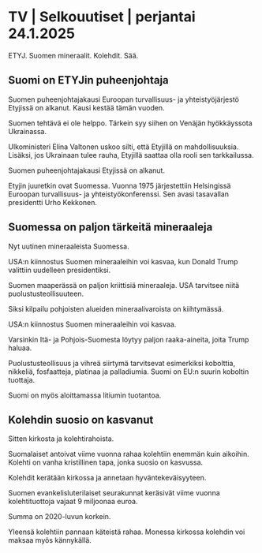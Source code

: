# TV \| Selkouutiset \| perjantai 24.1.2025

ETYJ. Suomen mineraalit. Kolehdit. Sää.

## Suomi on ETYJin puheenjohtaja

Suomen puheenjohtajakausi Euroopan turvallisuus- ja yhteistyöjärjestö Etyjissä on alkanut. Kausi kestää tämän vuoden.

Suomen tehtävä ei ole helppo. Tärkein syy siihen on Venäjän hyökkäyssota Ukrainassa.

Ulkoministeri Elina Valtonen uskoo silti, että Etyjillä on mahdollisuuksia. Lisäksi, jos Ukrainaan tulee rauha, Etyjillä saattaa olla rooli sen tarkkailussa.

Suomen puheenjohtajakausi Etyjissä on alkanut.

Etyjin juuretkin ovat Suomessa. Vuonna 1975 järjestettiin Helsingissä Euroopan turvallisuus- ja yhteistyökonferenssi. Sen avasi tasavallan presidentti Urho Kekkonen.

## Suomessa on paljon tärkeitä mineraaleja

Nyt uutinen mineraaleista Suomessa.

USA:n kiinnostus Suomen mineraaleihin voi kasvaa, kun Donald Trump valittiin uudelleen presidentiksi.

Suomen maaperässä on paljon kriittisiä mineraaleja. USA tarvitsee niitä puolustusteollisuuteen.

Siksi kilpailu pohjoisten alueiden mineraalivaroista on kiihtymässä.

USA:n kiinnostus Suomen mineraaleihin voi kasvaa.

Varsinkin Itä- ja Pohjois-Suomesta löytyy paljon raaka-aineita, joita Trump haluaa.

Puolustusteollisuus ja vihreä siirtymä tarvitsevat esimerkiksi kobolttia, nikkeliä, fosfaatteja, platinaa ja palladiumia. Suomi on EU:n suurin koboltin tuottaja.

Suomi on myös aloittamassa litiumin tuotantoa.

## Kolehdin suosio on kasvanut

Sitten kirkosta ja kolehtirahoista.

Suomalaiset antoivat viime vuonna rahaa kolehtiin enemmän kuin aikoihin. Kolehti on vanha kristillinen tapa, jonka suosio on kasvussa.

Kolehdit kerätään kirkossa ja annetaan hyväntekeväisyyteen.

Suomen evankelisluterilaiset seurakunnat keräsivät viime vuonna kolehtituottoja vajaat 9 miljoonaa euroa.

Summa on 2020-luvun korkein.

Yleensä kolehtiin pannaan käteistä rahaa. Monessa kirkossa kolehdin voi maksaa myös kännykällä.

